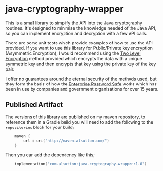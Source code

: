 # java-cryptography-wrapper

This is a small library to simplify the API into the Java cryptography routines. 
It's designed to minimise the knowledge needed of the Java API, so you can 
implement encryption and decryption with a few API calls.

There are some unit tests which provide examples of how to use the API provided. 
If you want to use this library for Public/Private key encryption (Asymmetric Encryption),
I would recommend using the [Two Level Encryption](https://github.com/alsutton/java-cryptography-wrapper/blob/main/src/test/java/com/enterprisepasswordsafe/cryptography/EncryptionRoundTripTests.java#L49)
method provided which encrypts the data with a unique symmetric key and then encrypts that
key using the private key of the key pair.

I offer no guarantees around the eternal security of the methods used, but they
form the basis of how the [Enterprise Password Safe](https://github.com/alsutton/enterprisepasswordsafe)
works which has been in use by companies and government organisations for
over 15 years.

## Published Artifact

The versions of this library are published on my maven repository, to
reference them in a Gradle build you will need to add the following to the
`repositories` block for your build;

```kotlin
    maven {
        url = uri("http://maven.alsutton.com/")
    }
```

Then you can add the dependency like this;

```kotlin
    implementation("com.alsutton:java-cryptography-wrapper:1.0")
```